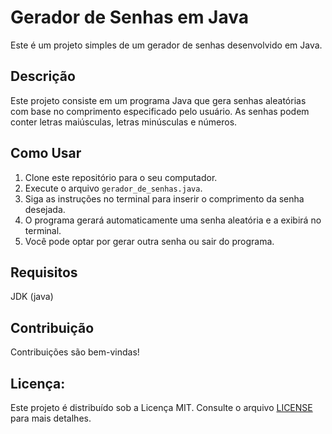 # Gerador de Senhas em Java

Este é um projeto simples de um gerador de senhas desenvolvido em Java.

## Descrição

Este projeto consiste em um programa Java que gera senhas aleatórias com base no comprimento especificado pelo usuário. As senhas podem conter letras maiúsculas, letras minúsculas e números.

## Como Usar

1. Clone este repositório para o seu computador.
2. Execute o arquivo `gerador_de_senhas.java`.
3. Siga as instruções no terminal para inserir o comprimento da senha desejada.
4. O programa gerará automaticamente uma senha aleatória e a exibirá no terminal.
5. Você pode optar por gerar outra senha ou sair do programa.

##  Requisitos
JDK (java) 
## Contribuição
Contribuições são bem-vindas!

## Licença: 
Este projeto é distribuído sob a Licença MIT. Consulte o arquivo [LICENSE](LICENSE) para mais detalhes.

